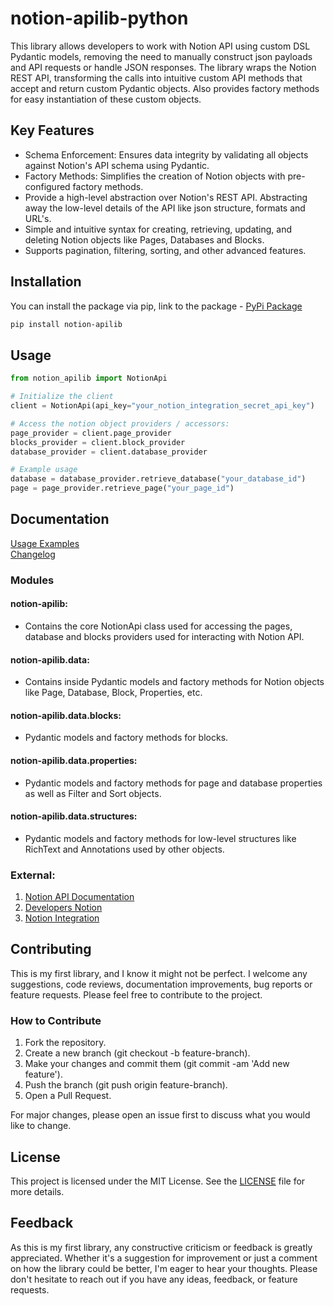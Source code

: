 # notion-apilib-python

This library allows developers to work with Notion API using custom DSL Pydantic models, removing the need to manually
construct json payloads and API requests or handle JSON responses. The library wraps the Notion REST API, transforming
the calls into intuitive custom API methods that accept and return custom Pydantic objects. Also provides factory
methods
for easy instantiation of these custom objects.

## Key Features

- Schema Enforcement: Ensures data integrity by validating all objects against Notion's API schema using Pydantic.
- Factory Methods: Simplifies the creation of Notion objects with pre-configured factory methods.
- Provide a high-level abstraction over Notion's REST API. Abstracting away the low-level details of the API like json
  structure, formats and URL's.
- Simple and intuitive syntax for creating, retrieving, updating, and deleting Notion objects like Pages, Databases
  and Blocks.
- Supports pagination, filtering, sorting, and other advanced features.

## Installation

You can install the package via pip, link to the package -
[PyPi Package](https://pypi.org/project/notion-apilib/)

```bash
pip install notion-apilib
```

## Usage

```python
from notion_apilib import NotionApi

# Initialize the client
client = NotionApi(api_key="your_notion_integration_secret_api_key")

# Access the notion object providers / accessors:
page_provider = client.page_provider
blocks_provider = client.block_provider
database_provider = client.database_provider

# Example usage
database = database_provider.retrieve_database("your_database_id")
page = page_provider.retrieve_page("your_page_id")
```

## Documentation

[Usage Examples](docs/examples) \
[Changelog](CHANGELOG.md)

### Modules

#### notion-apilib:

- Contains the core NotionApi class used for accessing the pages, database and blocks providers used for interacting
  with Notion API.

#### notion-apilib.data:

- Contains inside Pydantic models and factory methods for Notion objects like Page, Database, Block, Properties, etc.

#### notion-apilib.data.blocks:

- Pydantic models and factory methods for blocks.

#### notion-apilib.data.properties:

- Pydantic models and factory methods for page and database properties as well as Filter and Sort objects.

#### notion-apilib.data.structures:

- Pydantic models and factory methods for low-level structures like RichText and Annotations used by other objects.

### External:

1. [Notion API Documentation](https://developers.notion.com/reference/intro)
2. [Developers Notion](https://developers.notion.com/)
3. [Notion Integration](https://notionintegrations.com/)

## Contributing

This is my first library, and I know it might not be perfect. I welcome any suggestions, code reviews, documentation
improvements, bug reports or feature requests. Please feel free to contribute to the project.

### How to Contribute

1. Fork the repository.
2. Create a new branch (git checkout -b feature-branch).
3. Make your changes and commit them (git commit -am 'Add new feature').
4. Push the branch (git push origin feature-branch).
5. Open a Pull Request.

For major changes, please open an issue first to discuss what you would like to change.

## License

This project is licensed under the MIT License. See the [LICENSE](LICENSE) file for more details.

## Feedback

As this is my first library, any constructive criticism or feedback is greatly appreciated. Whether it's a suggestion
for improvement or just a comment on how the library could be better, I'm eager to hear your thoughts. Please don't
hesitate to reach out if you have any ideas, feedback, or feature requests.
